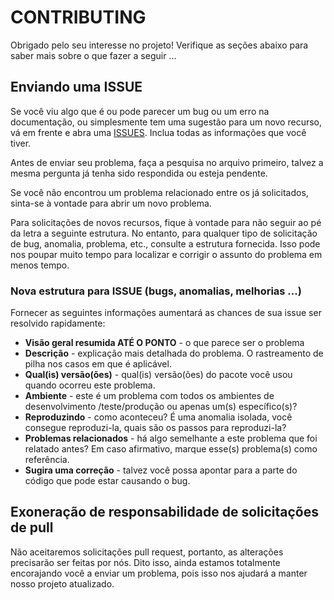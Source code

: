 # CONTRIBUTING

Obrigado pelo seu interesse no projeto! Verifique as seções abaixo para saber mais sobre o que fazer a seguir ...

## Enviando uma ISSUE

Se você viu algo que é ou pode parecer um bug ou um erro na documentação, ou simplesmente tem uma sugestão para um novo recurso, vá em frente e abra uma [ISSUES][link-problema].
Inclua todas as informações que você tiver.

Antes de enviar seu problema, faça a pesquisa no arquivo primeiro, talvez a mesma pergunta já tenha sido respondida ou esteja pendente.

Se você não encontrou um problema relacionado entre os já solicitados, sinta-se à vontade para abrir um novo problema.

Para solicitações de novos recursos, fique à vontade para não seguir ao pé da letra a seguinte estrutura. No entanto, para qualquer tipo de solicitação de bug, anomalia, problema, etc., consulte a estrutura fornecida. Isso pode nos poupar muito tempo para localizar e corrigir o assunto do problema em menos tempo.

### Nova estrutura para ISSUE (bugs, anomalias, melhorias ...)
Fornecer as seguintes informações aumentará as chances de sua issue ser resolvido rapidamente:


* **Visão geral resumida ATÉ O PONTO** - o que parece ser o problema
* **Descrição** - explicação mais detalhada do problema. O rastreamento de pilha nos casos em que é aplicável.
* **Qual(is) versão(ões)** - qual(is) versão(ões) do pacote você usou quando ocorreu este problema.
* **Ambiente** - este é um problema com todos os ambientes de desenvolvimento /teste/produção ou apenas um(s) específico(s)?
* **Reproduzindo** - como aconteceu? É uma anomalia isolada, você consegue reproduzi-la, quais são os passos para reproduzi-la?
* **Problemas relacionados** - há algo semelhante a este problema que foi relatado antes? Em caso afirmativo, marque esse(s) problema(s) como referência.
* **Sugira uma correção** - talvez você possa apontar para a parte do código que pode estar causando o bug.

## Exoneração de responsabilidade de solicitações de pull
Não aceitaremos solicitações pull request, portanto, as alterações precisarão ser feitas por nós. Dito isso, ainda estamos totalmente encorajando você a enviar um problema, pois isso nos ajudará a manter nosso projeto atualizado.

[link-problema]:https://github.com/codigosecafe/teste-sistema-enderecos-vue-laravel/issues/new

